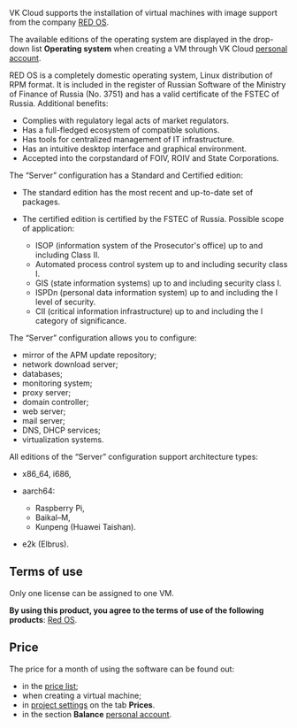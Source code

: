 VK Cloud supports the installation of virtual machines with image support from the company [RED OS](https://redos.red-soft.ru).

The available editions of the operating system are displayed in the drop-down list **Operating system** when creating a VM through VK Cloud [personal account](https://msk.cloud.vk.com/app/services/infra/servers/add).

RED OS is a completely domestic operating system, Linux distribution of RPM format. It is included in the register of Russian Software of the Ministry of Finance of Russia (No. 3751) and has a valid certificate of the FSTEC of Russia. Additional benefits:

- Complies with regulatory legal acts of market regulators.
- Has a full-fledged ecosystem of compatible solutions.
- Has tools for centralized management of IT infrastructure.
- Has an intuitive desktop interface and graphical environment.
- Accepted into the corpstandard of FOIV, ROIV and State Corporations.

The “Server” configuration has a Standard and Certified edition:

- The standard edition has the most recent and up-to-date set of packages.
- The certified edition is certified by the FSTEC of Russia. Possible scope of application:

  - ISOP (information system of the Prosecutor's office) up to and including Class II.
  - Automated process control system up to and including security class I.
  - GIS (state information systems) up to and including security class I.
  - ISPDn (personal data information system) up to and including the I level of security.
  - CII (critical information infrastructure) up to and including the I category of significance.

The “Server” configuration allows you to configure:

- mirror of the APM update repository;
- network download server;
- databases;
- monitoring system;
- proxy server;
- domain controller;
- web server;
- mail server;
- DNS, DHCP services;
- virtualization systems.

All editions of the “Server” configuration support architecture types:

- x86_64, i686,
- aarch64:
  
  - Raspberry Pi,
  - Baikal–M,
  - Kunpeng (Huawei Taishan).

- e2k (Elbrus).

## Terms of use

Only one license can be assigned to one VM.

**By using this product, you agree to the terms of use of the following products**: [Red OS](https://redos.red-soft.ru/docs/%D0%A0%D0%95%D0%94_%D0%9E%D0%A1_%D0%9B%D0%B8%D1%86%D0%B5%D0%BD%D0%B7%D0%B8%D0%BE%D0%BD%D0%BD%D0%BE%D0%B5_%D1%81%D0%BE%D0%B3%D0%BB%D0%B0%D1%88%D0%B5%D0%BD%D0%B8%D0%B5_%D1%81_%D0%BA%D0%BE%D0%BD%D0%B5%D1%87%D0%BD%D1%8B%D0%BC_%D0%BF%D0%BE%D0%BB%D1%8C%D0%B7%D0%BE%D0%B2%D0%B0%D1%82%D0%B5%D0%BB%D0%B5%D0%BC.pdf).

## Price

The price for a month of using the software can be found out:

- in the [price list](https://cloud.vk.com/pricelist);
- when creating a virtual machine;
- in [project settings](https://msk.cloud.vk.com/app/en/project/) on the tab **Prices**.
- in the section **Balance** [personal account](https://msk.cloud.vk.com/app/en/services/billing).
